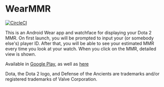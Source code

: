 # WearMMR

[![CircleCI](https://circleci.com/gh/fobo66/WearMMR/tree/main.svg?style=svg)](https://circleci.com/gh/fobo66/WearMMR/tree/main)

This is an Android Wear app and watchface for displaying your Dota 2 MMR. On first launch, you will be prompted to input your (or somebody else's) player ID. After that, you will be able to see your estimated MMR every time you look at your watch. When you click on the MMR, detailed view is shown.

Available in [Google Play](https://play.google.com/store/apps/details?id=io.github.fobo66.wearmmr), as well as [here](https://github.com/fobo66/WearMMR/releases/tag/v1.0)

Dota, the Dota 2 logo, and Defense of the Ancients are trademarks and/or registered trademarks of Valve Corporation.
